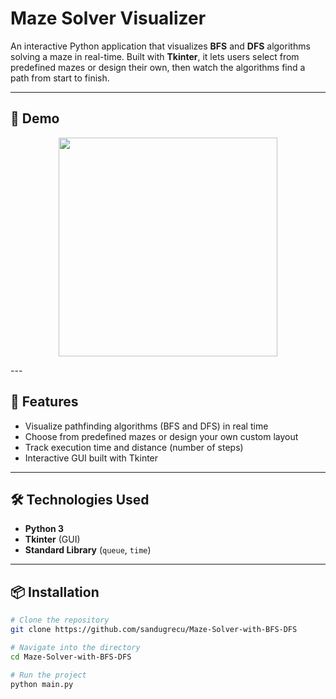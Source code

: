 # Maze Solver Visualizer

An interactive Python application that visualizes **BFS** and **DFS** algorithms solving a maze in real-time. Built with **Tkinter**, it lets users select from predefined mazes or design their own, then watch the algorithms find a path from start to finish.

---

## 📸 Demo

<p align="center">
  <img src="https://drive.google.com/uc?export=view&id=1Lou5HOUU_egXDB6ok_P680Y1EN3E9WSn" width="350" />
</p>
---

## 🚀 Features

- Visualize pathfinding algorithms (BFS and DFS) in real time
- Choose from predefined mazes or design your own custom layout
- Track execution time and distance (number of steps)
- Interactive GUI built with Tkinter

---

## 🛠️ Technologies Used

- **Python 3**
- **Tkinter** (GUI)
- **Standard Library** (`queue`, `time`)

---

## 📦 Installation

```bash
# Clone the repository
git clone https://github.com/sandugrecu/Maze-Solver-with-BFS-DFS

# Navigate into the directory
cd Maze-Solver-with-BFS-DFS

# Run the project
python main.py

